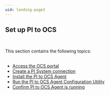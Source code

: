 ```yaml
---
uid: landing-page2
---
```


## Set up PI to OCS
<br>

This section contains the following topics:
<br>
<br>
* [Access the OCS portal](xref:access-ocs-portal)
* [Create a PI System connection](xref:create-pi-to-ocs-connection)
* [Install the PI to OCS Agent](xref:install-agent)
* [Run the PI to OCS Agent Configuration Utility](xref:pi-to-ocs-utility)
* [Confirm PI to OCS Agent is running](xref:confirm-agent-run)

